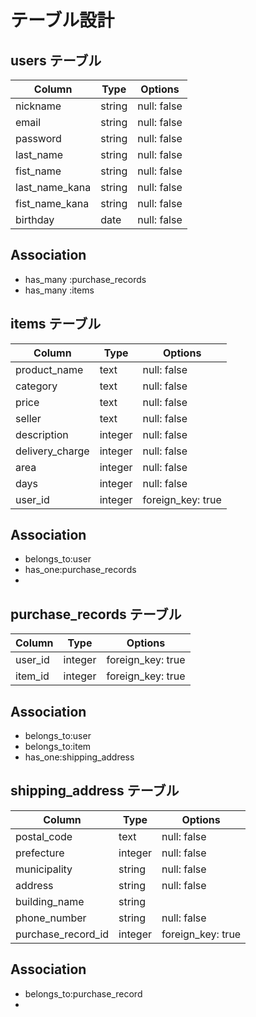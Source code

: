 # テーブル設計

## users テーブル

| Column          | Type    | Options        |
| --------------- | ------- | -------------- |
| nickname        | string  | null: false    |
| email           | string  | null: false    |
| password        | string  | null: false    |
| last_name       | string  | null: false    |
| fist_name       | string  | null: false    |
| last_name_kana  | string  | null: false    |
| fist_name_kana  | string  | null: false    |
| birthday        | date    | null: false    |

## Association
- has_many :purchase_records
- has_many :items


## items テーブル

| Column          | Type       | Options           |
| --------------- | ---------- | ----------------- |
| product_name    | text       | null: false       |
| category        | text       | null: false       |
| price           | text       | null: false       |
| seller          | text       | null: false       |
| description     | integer    | null: false       |
| delivery_charge | integer    | null: false       |
| area            | integer    | null: false       |
| days            | integer    | null: false       |
| user_id         | integer    | foreign_key: true |

## Association
- belongs_to:user
- has_one:purchase_records
- 


## purchase_records テーブル

| Column             | Type        | Options          |
| ---------------    | ----------- | ---------------- |
| user_id            | integer     | foreign_key: true|
| item_id            | integer     | foreign_key: true|


## Association
- belongs_to:user
- belongs_to:item
- has_one:shipping_address


## shipping_address テーブル

| Column             | Type         | Options          |
| ------------------ | ------------ | ---------------- |
| postal_code        |   text       | null: false      |
| prefecture         |    integer   | null: false      |
| municipality       |   string     | null: false      |
| address            |   string     | null: false      |
| building_name      |   string     |                  |
| phone_number       |   string     | null: false      |
| purchase_record_id | integer      | foreign_key: true|

## Association
 - belongs_to:purchase_record
 - 